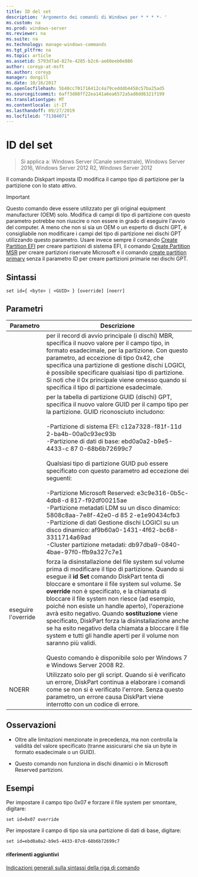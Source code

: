 ```yaml
---
title: ID del set
description: 'Argomento dei comandi di Windows per * * * *- '
ms.custom: na
ms.prod: windows-server
ms.reviewer: na
ms.suite: na
ms.technology: manage-windows-commands
ms.tgt_pltfrm: na
ms.topic: article
ms.assetid: 5793d7ad-827e-4285-b2c6-ae60eeb0e886
author: coreyp-at-msft
ms.author: coreyp
manager: dongill
ms.date: 10/16/2017
ms.openlocfilehash: 5b48cc701716412c4a79cedddb4458c57ba25ad5
ms.sourcegitcommit: 6aff3d88ff22ea141a6ea6572a5ad8dd6321f199
ms.translationtype: MT
ms.contentlocale: it-IT
ms.lasthandoff: 09/27/2019
ms.locfileid: "71384071"
---
```

# <a name="set-id"></a>ID del set

>Si applica a: Windows Server (Canale semestrale), Windows Server 2016, Windows Server 2012 R2, Windows Server 2012

Il comando Diskpart imposta ID modifica il campo tipo di partizione per la partizione con lo stato attivo.  
  
> [!IMPORTANT]  
> Questo comando deve essere utilizzato per gli original equipment manufacturer \(OEM\) solo. Modifica di campi di tipo di partizione con questo parametro potrebbe non riuscire o non essere in grado di eseguire l'avvio del computer. A meno che non si sia un OEM o un esperto di dischi GPT, è consigliabile non modificare i campi del tipo di partizione nei dischi GPT utilizzando questo parametro. Usare invece sempre il comando [Create Partition EFI](create-partition-efi.md) per creare partizioni di sistema EFI, il comando [Create Partition MSR](create-partition-msr.md) per creare partizioni riservate Microsoft e il comando [create partition primary](create-partition-primary.md) senza il parametro ID per creare partizioni primarie nei dischi GPT.  
  
  
  
## <a name="syntax"></a>Sintassi  
  
```  
set id={ <byte> | <GUID> } [override] [noerr]  
```  
  
## <a name="parameters"></a>Parametri  
  
| Parametro |                                                                                                                                                                                                                                                                                                                                                                   Descrizione                                                                                                                                                                                                                                                                                                                                                                   |
|-----------|-------------------------------------------------------------------------------------------------------------------------------------------------------------------------------------------------------------------------------------------------------------------------------------------------------------------------------------------------------------------------------------------------------------------------------------------------------------------------------------------------------------------------------------------------------------------------------------------------------------------------------------------------------------------------------------------------------------------------------------------------|
|  <byte>   |                                                                                                                                                                                                       per il record di avvio principale \(i dischi\) MBR, specifica il nuovo valore per il campo tipo, in formato esadecimale, per la partizione. Con questo parametro, ad eccezione di tipo 0x42, che specifica una partizione di gestione dischi LOGICI, è possibile specificare qualsiasi tipo di partizione. Si noti che il 0x principale viene omesso quando si specifica il tipo di partizione esadecimale.                                                                                                                                                                                                       |
|  <GUID>   | per la tabella di partizione GUID \(dischi\) GPT, specifica il nuovo valore GUID per il campo tipo per la partizione. GUID riconosciuto includono:<br /><br />-Partizione di sistema EFI: c12a7328\-f81f\-11d 2\-ba4b\-00a0c93ec93b<br />-Partizione di dati di base: ebd0a0a2\-b9e5\-4433\-c 87 0\-68b6b72699c7<br /><br />Qualsiasi tipo di partizione GUID può essere specificato con questo parametro ad eccezione dei seguenti:<br /><br />-Partizione Microsoft Reserved: e3c9e316\-0b5c\-4db8\-d 817\-f92df00215ae<br />-Partizione metadati LDM su un disco dinamico: 5808c8aa\-7e8f\-42e0\-d 85 2\-e1e90434cfb3<br />-Partizione di dati Gestione dischi LOGICI su un disco dinamico: af9b60a0\-1431\-4f62\-bc68\-3311714a69ad<br />-Cluster partizione metadati: db97dba9\-0840\-4bae\-97f0\-ffb9a327c7e1 |
| eseguire l'override  |                                                                forza la disinstallazione del file system sul volume prima di modificare il tipo di partizione. Quando si esegue il **id Set** comando DiskPart tenta di bloccare e smontare il file system sul volume. Se **override** non è specificato, e la chiamata di bloccare il file system non riesce \(ad esempio, poiché non esiste un handle aperto\), l'operazione avrà esito negativo. Quando **sostituzione** viene specificato, DiskPart forza la disinstallazione anche se ha esito negativo della chiamata a bloccare il file system e tutti gli handle aperti per il volume non saranno più validi.<br /><br />Questo comando è disponibile solo per Windows 7 e Windows Server 2008 R2.                                                                 |
|   NOERR   |                                                                                                                                                                                                                                                                    Utilizzato solo per gli script. Quando si è verificato un errore, DiskPart continua a elaborare i comandi come se non si è verificato l'errore. Senza questo parametro, un errore causa DiskPart viene interrotto con un codice di errore.                                                                                                                                                                                                                                                                    |
  
## <a name="remarks"></a>Osservazioni  
  
-   Oltre alle limitazioni menzionate in precedenza, ma non controlla la validità del valore specificato \(tranne assicurarsi che sia un byte in formato esadecimale o un GUID\).  
  
-   Questo comando non funziona in dischi dinamici o in Microsoft Reserved partizioni.  
  
## <a name="BKMK_examples"></a>Esempi  
Per impostare il campo tipo 0x07 e forzare il file system per smontare, digitare:  
  
```  
set id=0x07 override  
```  
  
Per impostare il campo di tipo sia una partizione di dati di base, digitare:  
  
```  
set id=ebd0a0a2-b9e5-4433-87c0-68b6b72699c7  
```  
  
#### <a name="additional-references"></a>riferimenti aggiuntivi  
[Indicazioni generali sulla sintassi della riga di comando](command-line-syntax-key.md)  
  

  

